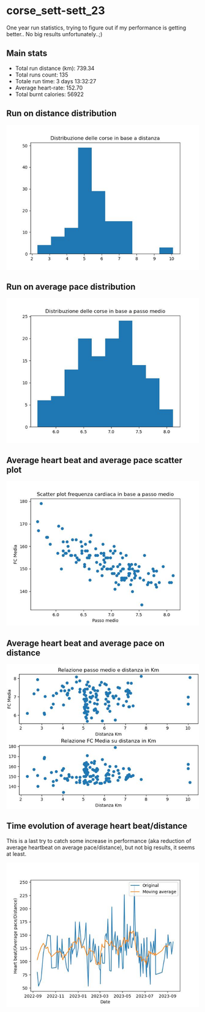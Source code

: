 # corse_sett-sett_23
One year run statistics, trying to figure out if my performance is getting better..
No big results unfortunately..;)

## Main stats
* Total run distance (km): 739.34
* Total runs count: 135
* Totale run time: 3 days 13:32:27
* Average heart-rate: 152.70
* Total burnt calories: 56922

## Run on distance distribution
![Hist](dati\hist1.jpg)  

## Run on average pace distribution
![Hist](dati\hist2.jpg)  

## Average heart beat and average pace scatter plot
![Scatter](dati\scatter1.jpg)  

## Average heart beat and average pace on distance
![Scatter](dati\scatter2.jpg)  

## Time evolution of average heart beat/distance
This is a last try to catch some increase in performance (aka reduction of average heartbeat on average pace/distance), but not big results, it seems at least.

![Scatter](dati\movingav2.jpg)  